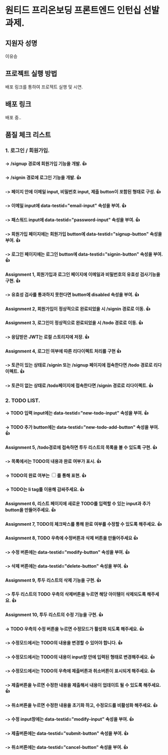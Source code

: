 # 원티드 프리온보딩 프론트엔드 인턴십 선발 과제.

## 지원자 성명
이유승

## 프로젝트 실행 방법
배포 링크를 통하여 프로젝트 실행 및 시연.

## 배포 링크
배포 중..

## 품질 체크 리스트

### 1. 로그인 / 회원가입.
#### -> /signup 경로에 회원가입 기능을 개발. 👍
#### -> /signin 경로에 로그인 기능을 개발. 👍
#### -> 페이지 안에 이메일 input, 비밀번호 input, 제출 button이 포함된 형태로 구성. 👍
#### -> 이메일 input에 data-testid="email-input" 속성을 부여. 👍
#### -> 패스워드 input에 data-testid="password-input" 속성을 부여. 👍
#### -> 회원가입 페이지에는 회원가입 button에 data-testid="signup-button" 속성을 부여. 👍
#### -> 로그인 페이지에는 로그인 button에 data-testid="signin-button" 속성을 부여. 👍

#### Assignment 1, 회원가입과 로그인 페이지에 이메일과 비밀번호의 유효성 검사기능을 구현. 👍
#### -> 유효성 검사를 통과하지 못한다면 button에 disabled 속성을 부여. 👍

#### Assignment 2, 회원가입이 정상적으로 완료되었을 시 /signin 경로로 이동. 👍

#### Assignment 3, 로그인이 정상적으로 완료되었을 시 /todo 경로로 이동. 👍
#### -> 응답받은 JWT는 로컬 스토리지에 저장. 👍

#### Assignment 4, 로그인 여부에 따른 리다이렉트 처리를 구현 👍
#### -> 토큰이 있는 상태로 /signin 또는 /signup 페이지에 접속한다면 /todo 경로로 리다이렉트. 👍
#### -> 토큰이 없는 상태로 /todo페이지에 접속한다면 /signin 경로로 리다이렉트. 👍

### 2. TODO LIST.
#### -> TODO 입력 input에는 data-testid="new-todo-input" 속성을 부여. 👍
#### -> TODO 추가 button에는 data-testid="new-todo-add-button" 속성을 부여. 👍

#### Assignment 5, /todo경로에 접속하면 투두 리스트의 목록을 볼 수 있도록 구현. 👍
#### -> 목록에서는 TODO의 내용과 완료 여부가 표시. 👍
#### -> TODO의 완료 여부는 <input type="checkbox" />를 통해 표현. 👍
#### -> TODO는 li tag를 이용해 감싸주세요. 👍

#### Assignment 6, 리스트 페이지에 새로운 TODO를 입력할 수 있는 input과 추가 button을 만들어주세요. 👍

#### Assignment 7, TODO의 체크박스를 통해 완료 여부를 수정할 수 있도록 해주세요. 👍

#### Assignment 8, TODO 우측에 수정버튼과 삭제 버튼을 만들어주세요 👍
#### -> 수정 버튼에는 data-testid="modify-button" 속성을 부여. 👍
#### -> 삭제 버튼에는 data-testid="delete-button" 속성을 부여. 👍

#### Assignment 9, 투두 리스트의 삭제 기능을 구현. 👍
#### -> 투두 리스트의 TODO 우측의 삭제버튼을 누르면 해당 아이템이 삭제되도록 해주세요. 👍

#### Assignment 10, 투두 리스트의 수정 기능을 구현. 👍
#### -> TODO 우측의 수정 버튼을 누르면 수정모드가 활성화 되도록 해주세요. 👍
#### -> 수정모드에서는 TODO의 내용을 변경할 수 있어야 합니다. 👍
#### -> 수정모드에서는 TODO의 내용이 input창 안에 입력된 형태로 변경해주세요. 👍
#### -> 수정모드에서는 TODO의 우측에 제출버튼과 취소버튼이 표시되게 해주세요. 👍
#### -> 제출버튼을 누르면 수정한 내용을 제출해서 내용이 업데이트 될 수 있도록 해주세요. 👍
#### -> 취소버튼을 누르면 수정한 내용을 초기화 하고, 수정모드를 비활성화 해주세요. 👍
#### -> 수정 input창에는 data-testid="modify-input" 속성을 부여. 👍
#### -> 제출버튼에는 data-testid="submit-button" 속성을 부여. 👍
#### -> 취소버튼에는 data-testid="cancel-button" 속성을 부여. 👍
